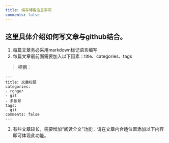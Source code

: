 ```yaml
---
title: 编写博客注意事项
comments: false
---
```

## 这里具体介绍如何写文章与github结合。
1. 每篇文章务必采用markdown标记语言编写
2. 每篇文章最前面需要加入以下因素：title、categories、tags  

> **样例**：
```
---
title: 文章标题
categories:
- ronger 
- git
- 多帐号
tags:
- git
comments: false
---
```
<!-- more -->
3. 有些文章较长，需要增加“阅读全文”功能：请在文章内合适位置添加以下内容即可体现此功能。 

> <!-- more --\>


> **注意**   
1. 为标识作者，categories第一分类需为作者代号  
2. 一般情况下，默认是开放评论的，如确有需要，某篇文章不开放评论可以在上面添加**comments: false**即可。  
3. 需要注意一下文件目录，next主题是以#标题做为目录索引的。 
  
